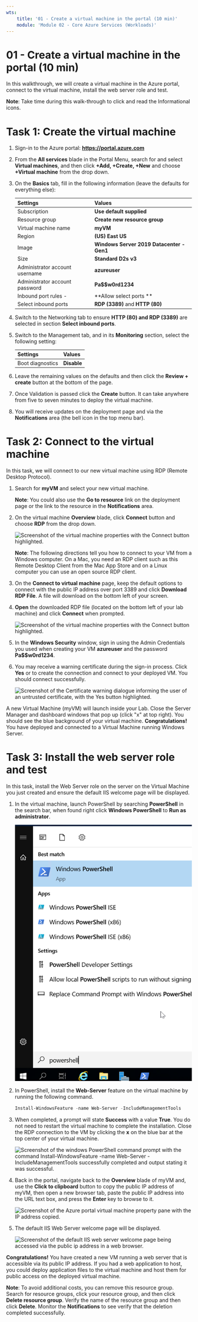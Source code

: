 ```yaml
---
wts:
    title: '01 - Create a virtual machine in the portal (10 min)'   
    module: 'Module 02 - Core Azure Services (Workloads)'
---
```

# 01 - Create a virtual machine in the portal (10 min)

In this walkthrough, we will create a virtual machine in the Azure portal, connect to the virtual machine, install the web server role and test. 

**Note**: Take time during this walk-through to click and read the Informational icons. 

# Task 1: Create the virtual machine 
1. Sign-in to the Azure portal: **https://portal.azure.com**

3. From the **All services** blade in the Portal Menu, search for and select **Virtual machines**, and then click **+Add, +Create, +New** and choose **+Virtual machine** from the drop down.

4. On the **Basics** tab, fill in the following information (leave the defaults for everything else):

    | Settings | Values |
    |  -- | -- |
    | Subscription | **Use default supplied** |
    | Resource group | **Create new resource group** |
    | Virtual machine name | **myVM** |
    | Region | **(US) East US**|
    | Image | **Windows Server 2019 Datacenter - Gen1**|
    | Size | **Standard D2s v3**|
    | Administrator account username | **azureuser** |
    | Administrator account password | **Pa$$w0rd1234**|
    | Inbound port rules - | **Allow select ports **|
    | Select inbound ports | **RDP (3389)** and **HTTP (80)**| 

5. Switch to the Networking tab to ensure **HTTP (80) and RDP (3389)** are selected in section **Select inbound ports**.

6. Switch to the Management tab, and in its **Monitoring** section, select the following setting:

    | Settings | Values |
    | -- | -- |
    | Boot diagnostics | **Disable**|

7. Leave the remaining values on the defaults and then click the **Review + create** button at the bottom of the page.

8. Once Validation is passed click the **Create** button. It can take anywhere from five to seven minutes to deploy the virtual machine.

9. You will receive updates on the deployment page and via the **Notifications** area (the bell icon in the top menu bar).

# Task 2: Connect to the virtual machine

In this task, we will connect to our new virtual machine using RDP (Remote Desktop Protocol). 

1. Search for **myVM** and select your new virtual machine.

    **Note**: You could also use the **Go to resource** link on the deployment page or the link to the resource in the **Notifications** area.

2. On the virtual machine **Overview** blade, click **Connect** button and choose **RDP** from the drop down.

    ![Screenshot of the virtual machine properties with the Connect button highlighted.](../images/0101.png)

    **Note**: The following directions tell you how to connect to your VM from a Windows computer. On a Mac, you need an RDP client such as this Remote Desktop Client from the Mac App Store and on a Linux computer you can use an open source RDP client.

2. On the **Connect to virtual machine** page, keep the default options to connect with the public IP address over port 3389 and click **Download RDP File**. A file will download on the bottom left of your screen.

3. **Open** the downloaded RDP file (located on the bottom left of your lab machine) and click **Connect** when prompted. 

    ![Screenshot of the virtual machine properties with the Connect button highlighted. ](../images/0102.png)

4. In the **Windows Security** window, sign in using the Admin Credentials you used when creating your VM **azureuser** and the password **Pa$$w0rd1234**. 

5. You may receive a warning certificate during the sign-in process. Click **Yes** or to create the connection and connect to your deployed VM. You should connect successfully.

    ![Screenshot of the Certificate warning dialogue informing the user of an untrusted certificate, with the Yes button highlighted. ](../images/0104.png)

A new Virtual Machine (myVM) will launch inside your Lab. Close the Server Manager and dashboard windows that pop up (click "x" at top right). You should see the blue background of your virtual machine. **Congratulations!** You have deployed and connected to a Virtual Machine running Windows Server. 

# Task 3: Install the web server role and test

In this task, install the Web Server role on the server on the Virtual Machine you just created and ensure the default IIS welcome page will be displayed. 

1. In the virtual machine, launch PowerShell by searching **PowerShell** in the search bar, when found right click **Windows PowerShell** to **Run as administrator**.

    ![Screenshot of the virtual machine desktop with the start button clicked and PowerShell selected with run as an administrator highlighted.](../images/0105.png)

2. In PowerShell, install the **Web-Server** feature on the virtual machine by running the following command. 

    ```PowerShell
    Install-WindowsFeature -name Web-Server -IncludeManagementTools
    ```
  
3. When completed, a prompt will state **Success** with a value **True**. You do not need to restart the virtual machine to complete the installation. Close the RDP connection to the VM by clicking the **x** on the blue bar at the top center of your virtual machine. 

    ![Screenshot of the windows PowerShell command prompt with the command Install-WindowsFeature -name Web-Server -IncludeManagementTools successfully completed and output stating it was successful.](../images/0106.png)

4. Back in the portal, navigate back to the **Overview** blade of myVM and, use the **Click to clipboard** button to copy the public IP address of myVM, then open a new browser tab, paste the public IP address into the URL text box, and press the **Enter** key to browse to it.

    ![Screenshot of the Azure portal virtual machine property pane with the IP address copied.](../images/0107.png)

5. The default IIS Web Server welcome page will be displayed.

    ![Screenshot of the default IIS web server welcome page being accessed via the public ip address in a web browser.](../images/0108.png)

**Congratulations!** You have created a new VM running a web server that is accessible via its public IP address. If you had a web application to host, you could deploy application files to the virtual machine and host them for public access on the deployed virtual machine.


**Note**: To avoid additional costs, you can remove this resource group. Search for resource groups, click your resource group, and then click **Delete resource group**. Verify the name of the resource group and then click **Delete**. Monitor the **Notifications** to see verify that the deletion completed successfully. 
